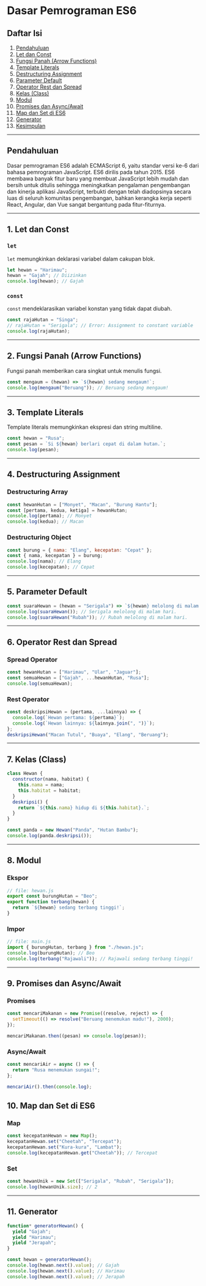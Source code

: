 # Dasar Pemrograman ES6

## Daftar Isi
1. [Pendahuluan](#pendahuluan)
2. [Let dan Const](#1-let-dan-const)
3. [Fungsi Panah (Arrow Functions)](#2-fungsi-panah-arrow-functions)
4. [Template Literals](#3-template-literals)
5. [Destructuring Assignment](#4-destructuring-assignment)
6. [Parameter Default](5-parameter-default)
7. [Operator Rest dan Spread](#6-operator-rest-dan-spread)
8. [Kelas (Class)](#7-kelas-class)
9. [Modul](#modul)
10. [Promises dan Async/Await](#promises-dan-asyncawait)
11. [Map dan Set di ES6](#map-dan-set-di-es6)
12. [Generator](#generator)
13. [Kesimpulan](#kesimpulan)

---

## Pendahuluan
Dasar pemrograman ES6 adalah ECMAScript 6, yaitu standar versi ke-6 dari bahasa pemrograman JavaScript. ES6 dirilis pada tahun 2015. ES6 membawa banyak fitur baru yang membuat JavaScript lebih mudah dan bersih untuk ditulis sehingga meningkatkan pengalaman pengembangan dan kinerja aplikasi JavaScript, terbukti dengan telah diadopsinya secara luas di seluruh komunitas pengembangan, bahkan kerangka kerja seperti React, Angular, dan Vue sangat bergantung pada fitur-fiturnya.

---

## 1. Let dan Const
### `let`
`let` memungkinkan deklarasi variabel dalam cakupan blok.
```js
let hewan = "Harimau";
hewan = "Gajah"; // Diizinkan
console.log(hewan); // Gajah
```

### `const`
`const` mendeklarasikan variabel konstan yang tidak dapat diubah.
```js
const rajaHutan = "Singa";
// rajaHutan = "Serigala"; // Error: Assignment to constant variable
console.log(rajaHutan);
```

---

## 2. Fungsi Panah (Arrow Functions)
Fungsi panah memberikan cara singkat untuk menulis fungsi.
```js
const mengaum = (hewan) => `${hewan} sedang mengaum!`;
console.log(mengaum("Beruang")); // Beruang sedang mengaum!
```

---

## 3. Template Literals
Template literals memungkinkan ekspresi dan string multiline.
```js
const hewan = "Rusa";
const pesan = `Si ${hewan} berlari cepat di dalam hutan.`;
console.log(pesan);
```

---

## 4. Destructuring Assignment
### Destructuring Array
```js
const hewanHutan = ["Monyet", "Macan", "Burung Hantu"];
const [pertama, kedua, ketiga] = hewanHutan;
console.log(pertama); // Monyet
console.log(kedua); // Macan
```

### Destructuring Object
```js
const burung = { nama: "Elang", kecepatan: "Cepat" };
const { nama, kecepatan } = burung;
console.log(nama); // Elang
console.log(kecepatan); // Cepat
```

---

## 5. Parameter Default
```js
const suaraHewan = (hewan = "Serigala") => `${hewan} melolong di malam hari.`;
console.log(suaraHewan()); // Serigala melolong di malam hari.
console.log(suaraHewan("Rubah")); // Rubah melolong di malam hari.
```

---

## 6. Operator Rest dan Spread
### Spread Operator
```js
const hewanHutan = ["Harimau", "Ular", "Jaguar"];
const semuaHewan = ["Gajah", ...hewanHutan, "Rusa"];
console.log(semuaHewan);
```

### Rest Operator
```js
const deskripsiHewan = (pertama, ...lainnya) => {
  console.log(`Hewan pertama: ${pertama}`);
  console.log(`Hewan lainnya: ${lainnya.join(", ")}`);
};
deskripsiHewan("Macan Tutul", "Buaya", "Elang", "Beruang");
```

---

## 7. Kelas (Class)
```js
class Hewan {
  constructor(nama, habitat) {
    this.nama = nama;
    this.habitat = habitat;
  }
  deskripsi() {
    return `${this.nama} hidup di ${this.habitat}.`;
  }
}

const panda = new Hewan("Panda", "Hutan Bambu");
console.log(panda.deskripsi());
```

---

## 8. Modul
### Ekspor
```js
// file: hewan.js
export const burungHutan = "Beo";
export function terbang(hewan) {
  return `${hewan} sedang terbang tinggi!`;
}
```

### Impor
```js
// file: main.js
import { burungHutan, terbang } from "./hewan.js";
console.log(burungHutan); // Beo
console.log(terbang("Rajawali")); // Rajawali sedang terbang tinggi!
```

---

## 9. Promises dan Async/Await
### Promises
```js
const mencariMakanan = new Promise((resolve, reject) => {
  setTimeout(() => resolve("Beruang menemukan madu!"), 2000);
});

mencariMakanan.then((pesan) => console.log(pesan));
```

### Async/Await
```js
const mencariAir = async () => {
  return "Rusa menemukan sungai!";
};

mencariAir().then(console.log);
```

## 10. Map dan Set di ES6
### Map
```js
const kecepatanHewan = new Map();
kecepatanHewan.set("Cheetah", "Tercepat");
kecepatanHewan.set("Kura-kura", "Lambat");
console.log(kecepatanHewan.get("Cheetah")); // Tercepat
```

### Set
```js
const hewanUnik = new Set(["Serigala", "Rubah", "Serigala"]);
console.log(hewanUnik.size); // 2
```

---

## 11. Generator
```js
function* generatorHewan() {
  yield "Gajah";
  yield "Harimau";
  yield "Jerapah";
}

const hewan = generatorHewan();
console.log(hewan.next().value); // Gajah
console.log(hewan.next().value); // Harimau
console.log(hewan.next().value); // Jerapah
```
